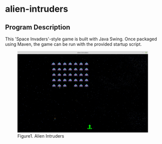 # alien-intruders

## Program Description

This 'Space Invaders'-style game is built with Java Swing. Once packaged using Maven, the game can be run with the provided startup script.

<figure>
  <img src="img/alien-intruders.png" alt="Alien Intruders"/>
  <figcaption>Figure1. Alien Intruders</figcaption>
</figure><br>
<br>
